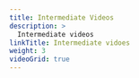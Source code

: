 ```yaml
---
title: Intermediate Videos
description: >
  Intermediate videos
linkTitle: Intermediate vidoes
weight: 3
videoGrid: true
---
```


